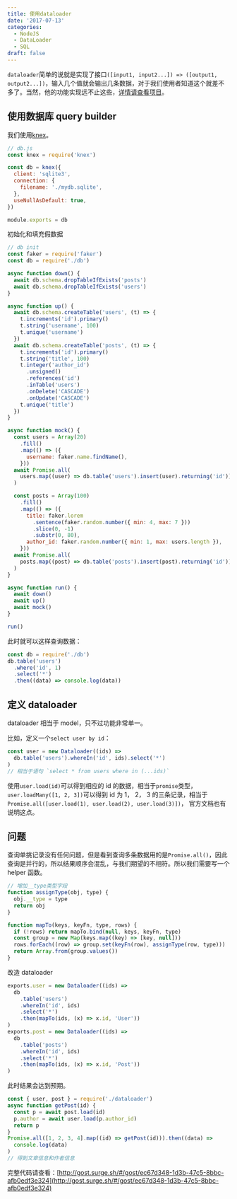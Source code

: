 ```yaml
---
title: 使用dataloader
date: '2017-07-13'
categories:
  - NodeJS
  - DataLoader
  - SQL
draft: false
---
```


`dataloader`简单的说就是实现了接口`([input1, input2...]) => ([output1, output2...])`，输入几个值就会输出几条数据，对于我们使用者知道这个就差不多了。当然，他的功能实现远不止这些，[详情请查看项目](https://github.com/facebook/dataloader)。

<!--more-->

## 使用数据库 query builder

我们使用[knex](https://github.com/tgriesser/knex)。

```js
// db.js
const knex = require('knex')

const db = knex({
  client: 'sqlite3',
  connection: {
    filename: './mydb.sqlite',
  },
  useNullAsDefault: true,
})

module.exports = db
```

初始化和填充假数据

```js
// db init
const faker = require('faker')
const db = require('./db')

async function down() {
  await db.schema.dropTableIfExists('posts')
  await db.schema.dropTableIfExists('users')
}

async function up() {
  await db.schema.createTable('users', (t) => {
    t.increments('id').primary()
    t.string('username', 100)
    t.unique('username')
  })
  await db.schema.createTable('posts', (t) => {
    t.increments('id').primary()
    t.string('title', 100)
    t.integer('author_id')
      .unsigned()
      .references('id')
      .inTable('users')
      .onDelete('CASCADE')
      .onUpdate('CASCADE')
    t.unique('title')
  })
}

async function mock() {
  const users = Array(20)
    .fill()
    .map(() => ({
      username: faker.name.findName(),
    }))
  await Promise.all(
    users.map((user) => db.table('users').insert(user).returning('id'))
  )

  const posts = Array(100)
    .fill()
    .map(() => ({
      title: faker.lorem
        .sentence(faker.random.number({ min: 4, max: 7 }))
        .slice(0, -1)
        .substr(0, 80),
      author_id: faker.random.number({ min: 1, max: users.length }),
    }))
  await Promise.all(
    posts.map((post) => db.table('posts').insert(post).returning('id'))
  )
}

async function run() {
  await down()
  await up()
  await mock()
}

run()
```

此时就可以这样查询数据：

```js
const db = require('./db')
db.table('users')
  .where('id', 1)
  .select('*')
  .then((data) => console.log(data))
```

## 定义 dataloader

dataloader 相当于 model，只不过功能非常单一。

比如，定义一个`select user by id`：

```js
const user = new Dataloader((ids) =>
  db.table('users').whereIn('id', ids).select('*')
)
// 相当于语句 `select * from users where in (...ids)`
```

使用`user.load(id)`可以得到相应的 id 的数据，相当于`promise`类型， `user.loadMany([1, 2, 3])`可以得到 id 为 1， 2， 3 的三条记录，相当于`Promise.all([user.load(1), user.load(2), user.load(3)])`， 官方文档也有说明这点。

## 问题

查询单挑记录没有任何问题，但是看到查询多条数据用的是`Promise.all()`，因此查询是并行的，所以结果顺序会混乱，与我们期望的不相符。所以我们需要写一个 helper 函数。

```js
// 增加__type类型字段
function assignType(obj, type) {
  obj.__type = type
  return obj
}

function mapTo(keys, keyFn, type, rows) {
  if (!rows) return mapTo.bind(null, keys, keyFn, type)
  const group = new Map(keys.map((key) => [key, null]))
  rows.forEach((row) => group.set(keyFn(row), assignType(row, type)))
  return Array.from(group.values())
}
```

改造 dataloader

```js
exports.user = new Dataloader((ids) =>
  db
    .table('users')
    .whereIn('id', ids)
    .select('*')
    .then(mapTo(ids, (x) => x.id, 'User'))
)
exports.post = new Dataloader((ids) =>
  db
    .table('posts')
    .whereIn('id', ids)
    .select('*')
    .then(mapTo(ids, (x) => x.id, 'Post'))
)
```

此时结果会达到预期。

```js
const { user, post } = require('./dataloader')
async function getPost(id) {
  const p = await post.load(id)
  p.author = await user.load(p.author_id)
  return p
}
Promise.all([1, 2, 3, 4].map((id) => getPost(id))).then((data) =>
  console.log(data)
)
// 得到文章信息和作者信息
```

完整代码请查看：[http://gost.surge.sh/#/gost/ec67d348-1d3b-47c5-8bbc-afb0edf3e324](http://gost.surge.sh/#/gost/ec67d348-1d3b-47c5-8bbc-afb0edf3e324)
